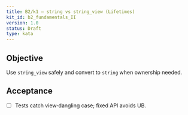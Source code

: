 ```yaml
---
title: B2/k1 — string vs string_view (Lifetimes)
kit_id: b2_fundamentals_II
version: 1.0
status: Draft
type: kata
---
```

## Objective
Use `string_view` safely and convert to `string` when ownership needed.
## Acceptance
- [ ] Tests catch view‑dangling case; fixed API avoids UB.